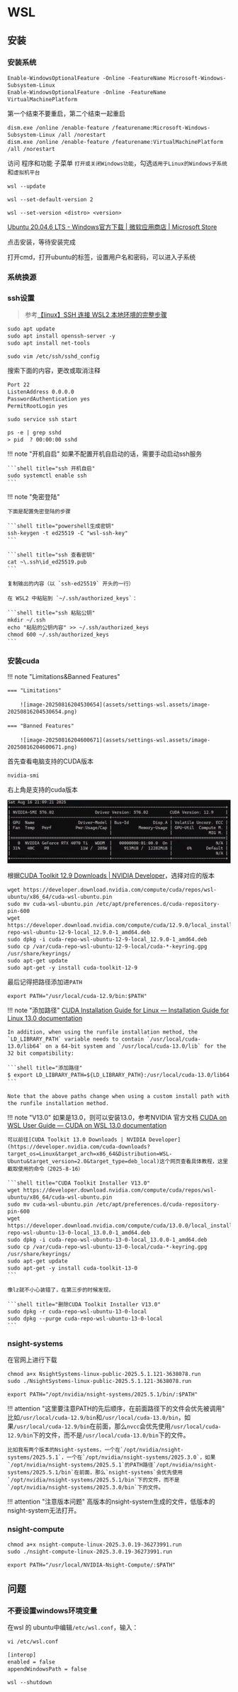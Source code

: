 # WSL

## 安装
### 安装系统
```shell title="powershell"
Enable-WindowsOptionalFeature -Online -FeatureName Microsoft-Windows-Subsystem-Linux
Enable-WindowsOptionalFeature -Online -FeatureName VirtualMachinePlatform
```
第一个结束不要重启，第二个结束一起重启


```shell title="同样的效果"
dism.exe /online /enable-feature /featurename:Microsoft-Windows-Subsystem-Linux /all /norestart
dism.exe /online /enable-feature /featurename:VirtualMachinePlatform /all /norestart
```

访问 程序和功能 子菜单 `打开或关闭Windows功能`，勾选`适用于Linux的Windows子系统`和`虚拟机平台`


```shell title="cmd更新wsl"
wsl --update
```

```shell title="cmd更新wsl"
wsl --set-default-version 2
```

```shell title="cmd更新wsl"
wsl --set-version <distro> <version>
```


[Ubuntu 20.04.6 LTS - Windows官方下载 | 微软应用商店 | Microsoft Store](https://apps.microsoft.com/detail/9mttcl66cpxj?hl=zh-cn&gl=US)

点击安装，等待安装完成


打开cmd，打开ubuntu的标签，设置用户名和密码，可以进入子系统
### 系统换源


### ssh设置

> 参考[【linux】SSH 连接 WSL2 本地环境的完整步骤](https://blog.csdn.net/2201_75772333/article/details/147534639)

```shell title="ssh 安装"
sudo apt update
sudo apt install openssh-server -y
sudo apt install net-tools
```


```shell title="ssh 配置"
sudo vim /etc/ssh/sshd_config
```

搜索下面的内容，更改或取消注释

```text title="ssh 配置"
Port 22
ListenAddress 0.0.0.0
PasswordAuthentication yes
PermitRootLogin yes
```

```shell title="ssh 启动"
sudo service ssh start
```

```shell title="ssh 状态"
ps -e | grep sshd
> pid  ? 00:00:00 sshd
```

!!! note "开机自启"
    如果不配置开机自启动的话，需要手动启动ssh服务

    ```shell title="ssh 开机自启"
    sudo systemctl enable ssh
    ```


!!! note "免密登陆"

    下面是配置免密登陆的步骤

    ```shell title="powershell生成密钥"
    ssh-keygen -t ed25519 -C "wsl-ssh-key"
    ```

    ```shell title="ssh 查看密钥"
    cat ~\.ssh\id_ed25519.pub
    ```

    复制输出的内容（以 `ssh-ed25519` 开头的一行）

    在 WSL2 中粘贴到 `~/.ssh/authorized_keys`：

    ```shell title="ssh 粘贴公钥"
    mkdir ~/.ssh
    echo "粘贴的公钥内容" >> ~/.ssh/authorized_keys
    chmod 600 ~/.ssh/authorized_keys
    ```








### 安装cuda



!!! note "Limitations&Banned Features"
    
    === "Limitations"
    
        ![image-20250816204530654](assets/settings-wsl.assets/image-20250816204530654.png)
    
    === "Banned Features"
    
        ![image-20250816204600671](assets/settings-wsl.assets/image-20250816204600671.png)


首先查看电脑支持的CUDA版本

```shell title="查看CUDA版本"
nvidia-smi
```

右上角是支持的cuda版本

![image-20250816210945859](assets/settings-wsl.assets/image-20250816210945859.png)

根据[CUDA Toolkit 12.9 Downloads | NVIDIA Developer](https://developer.nvidia.com/cuda-12-9-0-download-archive?target_os=Linux&target_arch=x86_64&Distribution=WSL-Ubuntu&target_version=2.0&target_type=deb_local)，选择对应的版本

```shell title="CUDA Toolkit Installer V12.9"
wget https://developer.download.nvidia.com/compute/cuda/repos/wsl-ubuntu/x86_64/cuda-wsl-ubuntu.pin
sudo mv cuda-wsl-ubuntu.pin /etc/apt/preferences.d/cuda-repository-pin-600
wget https://developer.download.nvidia.com/compute/cuda/12.9.0/local_installers/cuda-repo-wsl-ubuntu-12-9-local_12.9.0-1_amd64.deb
sudo dpkg -i cuda-repo-wsl-ubuntu-12-9-local_12.9.0-1_amd64.deb
sudo cp /var/cuda-repo-wsl-ubuntu-12-9-local/cuda-*-keyring.gpg /usr/share/keyrings/
sudo apt-get update
sudo apt-get -y install cuda-toolkit-12-9
```

最后记得把路径添加进`PATH`

```shell title="添加CUDA路径"
export PATH="/usr/local/cuda-12.9/bin:$PATH"
```

!!! note "添加路径"
    [CUDA Installation Guide for Linux — Installation Guide for Linux 13.0 documentation](https://docs.nvidia.com/cuda/cuda-installation-guide-linux/index.html#post-installation-actions)

    In addition, when using the runfile installation method, the `LD_LIBRARY_PATH` variable needs to contain `/usr/local/cuda-13.0/lib64` on a 64-bit system and `/usr/local/cuda-13.0/lib` for the 32 bit compatibility:

    ```shell title="添加路径"
    $ export LD_LIBRARY_PATH=${LD_LIBRARY_PATH}:/usr/local/cuda-13.0/lib64
    ```

    Note that the above paths change when using a custom install path with the runfile installation method.



!!! note "V13.0"
    如果是13.0，则可以安装13.0，参考NVIDIA 官方文档 [CUDA on WSL User Guide — CUDA on WSL 13.0 documentation](https://docs.nvidia.com/cuda/wsl-user-guide/index.html)


    可以前往[CUDA Toolkit 13.0 Downloads | NVIDIA Developer](https://developer.nvidia.com/cuda-downloads?target_os=Linux&target_arch=x86_64&Distribution=WSL-Ubuntu&target_version=2.0&target_type=deb_local)这个网页查看具体教程，这里截取使用的命令（2025-8-16）
    
    ```shell title="CUDA Toolkit Installer V13.0"
    wget https://developer.download.nvidia.com/compute/cuda/repos/wsl-ubuntu/x86_64/cuda-wsl-ubuntu.pin
    sudo mv cuda-wsl-ubuntu.pin /etc/apt/preferences.d/cuda-repository-pin-600
    wget https://developer.download.nvidia.com/compute/cuda/13.0.0/local_installers/cuda-repo-wsl-ubuntu-13-0-local_13.0.0-1_amd64.deb
    sudo dpkg -i cuda-repo-wsl-ubuntu-13-0-local_13.0.0-1_amd64.deb
    sudo cp /var/cuda-repo-wsl-ubuntu-13-0-local/cuda-*-keyring.gpg /usr/share/keyrings/
    sudo apt-get update
    sudo apt-get -y install cuda-toolkit-13-0
    ```
    
    像lz就不小心装错了，在第三步的时候发现，
    
    ```shell title="删除CUDA Toolkit Installer V13.0"
    sudo dpkg -r cuda-repo-wsl-ubuntu-13-0-local
    sudo dpkg --purge cuda-repo-wsl-ubuntu-13-0-local
    ```

### nsight-systems
在官网上进行下载

```shell title="安装nsight-systems"
chmod a+x NsightSystems-linux-public-2025.5.1.121-3638078.run
sudo ./NsightSystems-linux-public-2025.5.1.121-3638078.run
```


```shell title="添加路径"
export PATH="/opt/nvidia/nsight-systems/2025.5.1/bin/:$PATH"
```

!!! attention "这里要注意PATH的先后顺序，在前面路径下的文件会优先被调用"
    比如`/usr/local/cuda-12.9/bin`和`/usr/local/cuda-13.0/bin`，如果`/usr/local/cuda-12.9/bin`在前面，那么`nvcc`会优先使用`/usr/local/cuda-12.9/bin`下的文件，而不是`/usr/local/cuda-13.0/bin`下的文件。

    比如我有两个版本的Nsight-systems，一个在`/opt/nvidia/nsight-systems/2025.5.1`，一个在`/opt/nvidia/nsight-systems/2025.3.0`，如果`/opt/nvidia/nsight-systems/2025.5.1`的PATH路径`/opt/nvidia/nsight-systems/2025.5.1/bin`在前面，那么`nsight-systems`会优先使用`/opt/nvidia/nsight-systems/2025.5.1/bin`下的文件，而不是`/opt/nvidia/nsight-systems/2025.3.0/bin`下的文件。

!!! attention "注意版本问题"
    高版本的nsight-system生成的文件，低版本的nsight-system无法打开。

### nsight-compute

```shell title="安装nsight-compute"
chmod a+x nsight-compute-linux-2025.3.0.19-36273991.run
sudo ./nsight-compute-linux-2025.3.0.19-36273991.run
```

```shell title="添加路径"
export PATH="/usr/local/NVIDIA-Nsight-Compute/:$PATH"
```



## 问题

### 不要设置windows环境变量

在wsl 的 ubuntu中编辑`/etc/wsl.conf`，输入：

```shell
vi /etc/wsl.conf
```


```shell title="/etc/wsl.conf"
[interop]
enabled = false
appendWindowsPath = false
```

```shell title="powershell重启wsl"
wsl --shutdown
```
